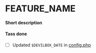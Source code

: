# FEATURE_NAME

#### Short description

<!-- Enter a short description here -->
<!-- Link to issues in case it fixes an issue -->

#### Tass done

* [ ] Updated `$DEVILBOX_DATE` in [config.php](.devilbox/www/config.php)
